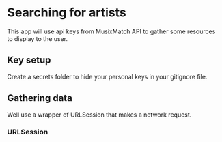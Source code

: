 # Searching for artists
This app will use api keys from MusixMatch API to gather some resources to display to the user. 

## Key setup
Create a secrets folder to hide your personal keys in your gitignore file. 

## Gathering data
Well use a wrapper of URLSession that makes a network request. 
### URLSession
